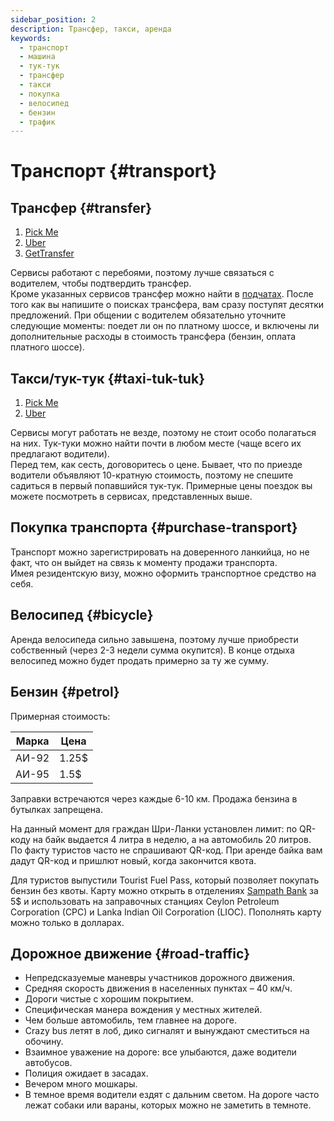 ```yaml
---
sidebar_position: 2
description: Трансфер, такси, аренда
keywords:
  - транспорт
  - машина
  - тук-тук
  - трансфер
  - такси
  - покупка
  - велосипед
  - бензин
  - трафик
---
```


# Транспорт {#transport}

## Трансфер {#transfer}

1. [Pick Me](https://pickme.lk/)
2. [Uber](https://www.uber.com/lk/en/)
3. [GetTransfer](https://gettransfer.com/en)

Сервисы работают с перебоями, поэтому лучше связаться с водителем, чтобы подтвердить трансфер.  
Кроме указанных сервисов трансфер можно найти в [подчатах](../../resources.md#chats). После того как вы напишите о поисках трансфера, вам сразу поступят десятки предложений. При общении с водителем обязательно уточните следующие моменты: поедет ли он по платному шоссе, и включены ли дополнительные расходы в стоимость трансфера (бензин, оплата платного шоссе).

## Такси/тук-тук {#taxi-tuk-tuk}

1. [Pick Me](https://pickme.lk/)
2. [Uber](https://www.uber.com/lk/en/)

Сервисы могут работать не везде, поэтому не стоит особо полагаться на них.
Тук-туки можно найти почти в любом месте (чаще всего их предлагают водители).  
Перед тем, как сесть, договоритесь о цене. Бывает, что по приезде водители объявляют 10-кратную стоимость, поэтому не спешите садиться в первый попавшийся тук-тук. Примерные цены поездок вы можете посмотреть в сервисах, представленных выше.

## Покупка транспорта {#purchase-transport}

Транспорт можно зарегистрировать на доверенного ланкийца, но не факт, что он выйдет на связь к моменту продажи транспорта.  
Имея резидентскую визу, можно оформить транспортное средство на себя.

## Велосипед {#bicycle}

Аренда велосипеда сильно завышена, поэтому лучше приобрести собственный (через 2-3 недели сумма окупится). В конце отдыха велосипед можно будет продать примерно за ту же сумму.

## Бензин {#petrol}

Примерная стоимость:

| Марка | Цена  |
| ----- | ----- |
| АИ-92 | 1.25$ |
| АИ-95 | 1.5$  |

Заправки встречаются через каждые 6-10 км. Продажа бензина в бутылках запрещена.

На данный момент для граждан Шри-Ланки установлен лимит: по QR-коду на байк выдается 4 литра в неделю, а на автомобиль 20 литров.  
По факту туристов часто не спрашивают QR-код. При аренде байка вам дадут QR-код и пришлют новый, когда закончится квота.

Для туристов выпустили Tourist Fuel Pass, который позволяет покупать бензин без квоты. Карту можно открыть в отделениях [Sampath Bank](https://www.sampath.lk/en/) за 5$ и использовать на заправочных станциях Ceylon Petroleum Corporation (CPC) и Lanka Indian Oil Corporation (LIOC). Пополнять карту можно только в долларах.

## Дорожное движение {#road-traffic}

- Непредсказуемые маневры участников дорожного движения.
- Средняя скорость движения в населенных пунктах – 40 км/ч.
- Дороги чистые с хорошим покрытием.
- Специфическая манера вождения у местных жителей.
- Чем больше автомобиль, тем главнее на дороге.
- Crazy bus летят в лоб, дико сигналят и вынуждают сместиться на обочину.
- Взаимное уважение на дороге: все улыбаются, даже водители автобусов.
- Полиция ожидает в засадах.
- Вечером много мошкары.
- В темное время водители ездят с дальним светом. На дороге часто лежат собаки или вараны, которых можно не заметить в темноте.
